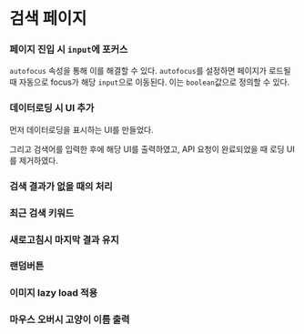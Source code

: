 # 검색 페이지

### 페이지 진입 시 `input`에 포커스

`autofocus` 속성을 통해 이를 해결할 수 있다. `autofocus`를 설정하면 페이지가 로드될 때 자동으로 focus가 해당 `input`으로 이동된다. 이는 `boolean`값으로 정의할 수 있다.

### 데이터로딩 시 UI 추가

먼저 데이터로딩을 표시하는 UI를 만들었다.

그리고 검색어를 입력한 후에 해당 UI를 출력하였고, API 요청이 완료되었을 때 로딩 UI를 제거하였다.

### 검색 결과가 없을 때의 처리

### 최근 검색 키워드

### 새로고침시 마지막 결과 유지

### 랜덤버튼

### 이미지 lazy load 적용

### 마우스 오버시 고양이 이름 출력
